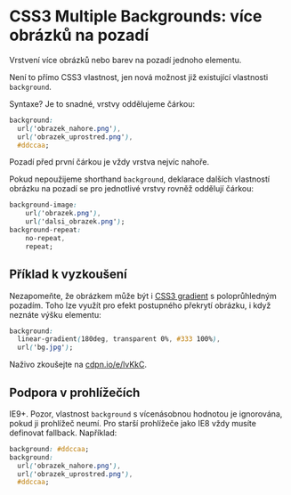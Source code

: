 CSS3 Multiple Backgrounds: více obrázků na pozadí
=================================================

Vrstvení více obrázků nebo barev na pozadí jednoho elementu.

Není to přímo CSS3 vlastnost, jen nová možnost již existující vlastnosti `background`.

Syntaxe? Je to snadné, vrstvy oddělujeme čárkou:

```css
background:
  url('obrazek_nahore.png'),
  url('obrazek_uprostred.png'),
  #ddccaa;
```

Pozadí před první čárkou je vždy vrstva nejvíc nahoře.

Pokud nepoužijeme shorthand `background`, deklarace dalších vlastností obrázku na pozadí se pro jednotlivé vrstvy rovněž oddělují čárkou:

```css
background-image:
	url('obrazek.png'),
	url('dalsi_obrazek.png');
background-repeat:
	no-repeat,
	repeat;
```

Příklad k vyzkoušení
--------------------

Nezapomeňte, že obrázkem může být i [CSS3 gradient](css3-gradients.md) s poloprůhledným pozadím. Toho lze využít pro efekt postupného překrytí obrázku, i když neznáte výšku elementu:

```css
background:
  linear-gradient(180deg, transparent 0%, #333 100%),
  url('bg.jpg');
```

Naživo zkoušejte na [cdpn.io/e/lvKkC](https://cdpn.io/e/lvKkC).


Podpora v prohlížečích
----------------------

IE9+. Pozor, vlastnost `background` s vícenásobnou hodnotou je ignorována, pokud ji prohlížeč neumí. Pro starší prohlížeče jako IE8 vždy musíte definovat fallback. Například:

```css
background: #ddccaa;
background:
  url('obrazek_nahore.png'),
  url('obrazek_uprostred.png'),
  #ddccaa;
```
